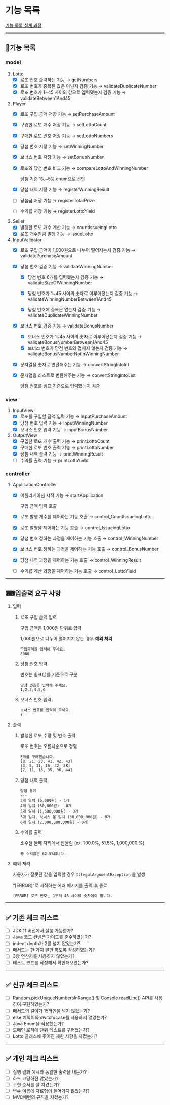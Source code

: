 # 기능 목록

[기능 목록 설계 과정](./subdocs/ATTACHMENT.md)

---

## 🧩기능 목록

### model

1. Lotto
    - [x]  로또 번호 출력하는 기능 → getNumbers
    - [x]  로또 번호가 중복된 값은 아닌지 검증 기능 → validateDuplicateNumber
    - [x]  로또 번호가 1~45 사이의 값으로 입력됐는지 검증 기능 → validateBetween1And45
2. Player
    - [x]  로또 구입 금액 저장 기능 → setPurchaseAmount
    - [x]  구입한 로또 개수 저장 기능 → setLottoCount
    - [x]  구매한 로또 번호 저장 기능 → setLottoNumbers
    - [x]  당첨 번호 저장 기능 → setWinningNumber
    - [x]  보너스 번호 저장 기능 → setBonusNumber
    - [x]  로또와 당첨 번호 비교 기능 → compareLottoAndWinningNumber

        당첨 기준 1등~5등 enum으로 선언
    - [x]  당첨 내역 저장 기능 → registerWinningResult
    - [ ]  당첨금 저장 기능 → registerTotalPrize
    - [ ]  수익률 저장 기능 → registerLottoYield
3. Seller
    - [x]  발행할 로또 개수 계산 기능 → countIssueingLotto
    - [x]  로또 개수만큼 발행 기능 → issueLotto
4. InputValidator
    - [x]  로또 구입 금액이 1,000원으로 나누어 떨어지는지 검증 기능 → validatePurchaseAmount
    - [x]  당첨 번호 검증 기능 → validateWinningNumber

        - [x]  당첨 번호 6개를 입력했는지 검증 기능 → validateSizeOfWinningNumber
        
        - [x]  당첨 번호가 1~45 사이의 숫자로 이루어졌는지 검증 기능 → validateWinningNumberBetween1And45
        - [x]  당첨 번호에 중복은 없는지 검증 기능 → validateDuplicateWinningNumber
    - [x]  보너스 번호 검증 기능 → validateBonusNumber
        - [x]  보너스 번호가 1~45 사이의 숫자로 이루어졌는지 검증 기능 → validateBonusNumberBetween1And45
        - [x]  보너스 번호가 당첨 번호와 겹치지 않는지 검증 기능 → validateBonusNumberNotInWinningNumber
    - [x]  문자열을 숫자로 변환해주는 기능 → convertStringIntoInt
    - [x]  문자열을 리스트로 변환해주는 기능 → convertStringIntoList 

        당첨 번호를 쉼표 기준으로 입력했는지 검증

### view

1. InputView
    - [x]  로또를 구입할 금액 입력 기능 → inputPurchaseAmount
    - [x]  당첨 번호 입력 기능 → inputWinningNumber
    - [x]  보너스 번호 입력 기능 → inputBonusNumber
2. OutputView
    - [x]  구입한 로또 개수 출력 기능 → printLottoCount
    - [x]  구매한 로또 번호 출력 기능 → printLottoNumber
    - [x]  당첨 내역 출력 기능 → printWinningResult
    - [ ]  수익률 출력 기능 → printLottoYield

### controller

1. ApplicationController
    - [x]  어플리케이션 시작 기능 → startApplication

        구입 금액 입력 호출
    - [x]  로또 발행 개수를 제어하는 기능 호출 → control_CountIssueingLotto
    - [x]  로또 발행을 제어하는 기능 호출 → control_IssueingLotto
    - [x]  당첨 번호 정하는 과정을 제어하는 기능 호출 → control_WinningNumber
    - [x]  보너스 번호 정하는 과정을 제어하는 기능 호출 → control_BonusNumber
    - [x]  당첨 내역 과정을 제어하는 기능 호출 → control_WinningResult
    - [ ]  수익률 계산 과정을 제어하는 기능 호출 → control_LottoYield
   

---

## ⌨입출력 요구 사항

1. 입력
    1. 로또 구입 금액 입력
        
        구입 금액은 1,000원 단위로 입력
        
        1,000원으로 나누어 떨어지지 않는 경우 **예외 처리**
        
        ```plain text
        구입금액을 입력해 주세요.
        8000
        ```
        
    2. 당첨 번호 입력
        
        번호는 쉼표(,)를 기준으로 구분
        
        ```plain text
        당첨 번호를 입력해 주세요.
        1,2,3,4,5,6
        ```
        
    3. 보너스 번호 입력
        
        ```plain text
        보너스 번호를 입력해 주세요.
        7
        ```
        
2. 출력
    1. 발행한 로또 수량 및 번호 출력
        
        로또 번호는 오름차순으로 정렬
        
        ```plain text
        3개를 구매했습니다.
        [8, 21, 23, 41, 42, 43]
        [3, 5, 11, 16, 32, 38]
        [7, 11, 16, 35, 36, 44]
        ```
        
    2. 당첨 내역 출력
        
        ```plain text
        당첨 통계
        ---
        3개 일치 (5,000원) - 1개
        4개 일치 (50,000원) - 0개
        5개 일치 (1,500,000원) - 0개
        5개 일치, 보너스 볼 일치 (30,000,000원) - 0개
        6개 일치 (2,000,000,000원) - 0개
        ```
        
    3. 수익률 출력
        
        소수점 둘째 자리에서 반올림 (ex. 100.0%, 51.5%, 1,000,000.%)
        
        ```plain text
        총 수익률은 62.5%입니다.
        ```
        
3. 예외 처리
    
    사용자가 잘못된 값을 입력할 경우 `IllegalArgumentException` 을 발생
    
    “[ERROR]”로 시작하는 에러 메시지를 출력 후 종료
    
    ```plain text
    [ERROR] 로또 번호는 1부터 45 사이의 숫자여야 합니다.
    ```
    

---

## ✅ 기존 체크 리스트

- [ ]  JDK 11 버전에서 실행 가능한가?
- [ ]  Java 코드 컨벤션 가이드를 준수하였는가?
- [ ]  indent depth가 2를 넘지 않았는가?
- [ ]  메서드는 한 가지 일만 하도록 작성하였는가?
- [ ]  3항 연산자를 사용하지 않았는가?
- [ ]  테스트 코드를 작성해서 확인해보았는가?

---

## ✅ 신규 체크 리스트

- [ ]  Random.pickUniqueNumbersInRange() 및 Console.readLine() API를 사용하여 구현하였는가?
- [ ]  메서드의 길이가 15라인을 넘지 않았는가?
- [ ]  else 예약어와 switch/case를 사용하지 않았는가?
- [ ]  Java Enum을 적용했는가?
- [ ]  도메인 로직에 단위 테스트를 구현했는가?
- [ ]  Lotto 클래스에 주어진 제한 사항을 지켰는가?

---

## ✅ 개인 체크 리스트

- [ ]  실행 결과 예시와 동일한 출력을 내는가?
- [ ]  하드 코딩하진 않았는가?
- [ ]  구현 순서를 잘 지켰는가?
- [ ]  변수 이름에 자료형이 들어가지 않았는가?
- [ ]  MVC패턴의 규칙을 지켰는가?